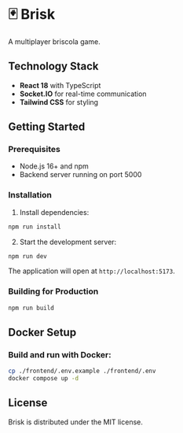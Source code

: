 # 🃏 Brisk

A multiplayer briscola game.

## Technology Stack

- **React 18** with TypeScript
- **Socket.IO** for real-time communication
- **Tailwind CSS** for styling

## Getting Started

### Prerequisites

- Node.js 16+ and npm
- Backend server running on port 5000

### Installation

1. Install dependencies:
```bash
npm run install
```

2. Start the development server:
```bash
npm run dev
```

The application will open at `http://localhost:5173`.

### Building for Production

```bash
npm run build
```

## Docker Setup

### Build and run with Docker:

```bash
cp ./frontend/.env.example ./frontend/.env
docker compose up -d
```

## License

Brisk is distributed under the MIT license.
